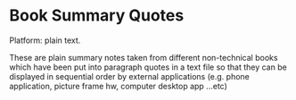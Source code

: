 Book Summary Quotes
===================

Platform: plain text.

These are plain summary notes taken from different non-technical books 
which have been put into paragraph quotes in a text file so that they 
can be displayed in sequential order by external applications (e.g. 
phone application, picture frame hw, computer desktop app ...etc)
